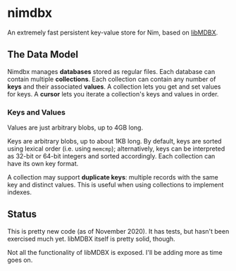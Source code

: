 # nimdbx

An extremely fast persistent key-value store for Nim, based on [libMDBX](https://github.com/erthink/libmdbx).

## The Data Model

Nimdbx manages **databases** stored as regular files.
Each database can contain multiple **collections**.
Each collection can contain any number of **keys** and their associated **values**.
A collection lets you get and set values for keys.
A **cursor** lets you iterate a collection's keys and values in order.

### Keys and Values

Values are just arbitrary blobs, up to 4GB long.

Keys are arbitrary blobs, up to about 1KB long. By default, keys are sorted using lexical order (i.e. using `memcmp`); alternatively, keys can be interpreted as 32-bit or 64-bit integers and sorted accordingly. Each collection can have its own key format.

A collection may support **duplicate keys**: multiple records with the same key and distinct values. This is useful when using collections to implement indexes.

## Status

This is pretty new code (as of November 2020). It has tests, but hasn't been exercised much yet.
libMDBX itself is pretty solid, though.

Not all the functionality of libMDBX is exposed. I'll be adding more as time goes on.
